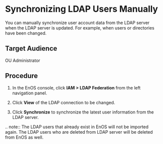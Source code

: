# Synchronizing LDAP Users Manually

You can manually synchronize user account data from the LDAP server when the LDAP server is updated. For example, when users or directories have been changed.

## Target Audience

OU Administrator

## Procedure

1. In the EnOS console, click **IAM > LDAP Federation** from the left navigation panel.  

2. Click **View** of the LDAP connection to be changed.

3. Click **Synchronize** to synchronize the latest user information from the LDAP server.

.. note:: The LDAP users that already exist in EnOS will not be imported again. The LDAP users who are deleted from LDAP server will be deleted from EnOS as well.

<!--end-->
